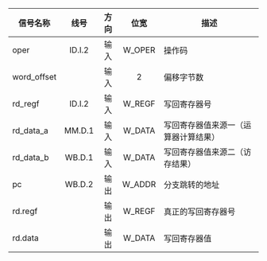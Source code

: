 | 信号名称    |  线号  | 方向 |  位宽  | 描述                                 |
| ----------- | :----: | :--: | :----: | ------------------------------------ |
| oper        | ID.I.2 | 输入 | W_OPER | 操作码                               |
| word_offset |        | 输入 |   2    | 偏移字节数                           |
| rd_regf     | ID.I.2 | 输入 | W_REGF | 写回寄存器号                         |
| rd_data_a   | MM.D.1 | 输入 | W_DATA | 写回寄存器值来源一（运算器计算结果） |
| rd_data_b   | WB.D.1 | 输入 | W_DATA | 写回寄存器值来源二（访存结果）       |
| pc          | WB.D.2 | 输出 | W_ADDR | 分支跳转的地址                       |
| rd.regf     |        | 输出 | W_REGF | 真正的写回寄存器号                   |
| rd.data     |        | 输出 | W_DATA | 写回寄存器值                         |
